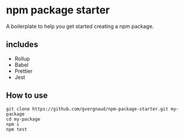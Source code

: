 # npm package starter

A boilerplate to help you get started creating a npm package.

## includes

* Rollup
* Babel
* Prettier
* Jest

## How to use

```
git clone https://github.com/gvergnaud/npm-package-starter.git my-package
cd my-package
npm i
npm test
```
